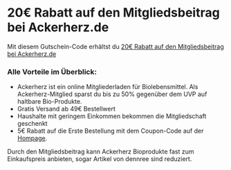 # 20€ Rabatt auf den Mitgliedsbeitrag bei Ackerherz.de

Mit diesem Gutschein-Code erhältst du [20€ Rabatt auf den Mitgliedsbeitrag bei Ackerherz.de](https://avenaradio.github.io/ackerherz/)

### Alle Vorteile im Überblick:

- Ackerherz ist ein online Mitgliederladen für Biolebensmittel. Als Ackerherz-Mitglied sparst du bis zu 50% gegenüber dem UVP auf haltbare Bio-Produkte.
- Gratis Versand ab 49€ Bestellwert
- Haushalte mit geringem Einkommen bekommen die Mitgliedschaft geschenkt
- 5€ Rabatt auf die Erste Bestellung mit dem Coupon-Code auf der [Hompage](https://www.ackerherz.de/).

Durch den Mitgliedsbeitrag kann Ackerherz Bioprodukte fast zum Einkaufspreis anbieten, sogar Artikel von dennree sind reduziert.
